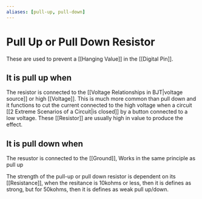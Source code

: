 ```yaml
---
aliases: [pull-up, pull-down]
---
```


# Pull Up or Pull Down Resistor
These are used to prevent a [[Hanging Value]] in the [[Digital Pin]]. 

## It is pull up when
The resistor is connected to the [[Voltage Relationships in BJT|voltage source]]  or high [[Voltage]]. This is much more common than pull down and it functions to cut the current connected to the high voltage when a circuit [[2 Extreme Scenarios of a Circuit|is closed]] by a button connected to a low voltage. These [[Resistor]] are usually high in value to produce the effect. 

## It is pull down when
The resustor is connected to the [[Ground]], Works in the same principle as pull up


The strength of the pull-up or pull down resistor is dependent on its [[Resistance]], when the resitance is 10kohms or less, then it is defines as strong, but for 50kohms, then it is defines as weak pull up/down. 

